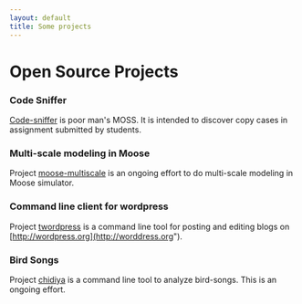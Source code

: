 ```yaml
---
layout: default
title: Some projects
---
```


# Open Source Projects

### Code Sniffer
[Code-sniffer](http://dilawar.github.io/sniffer) is poor man's MOSS. It is
intended to discover copy cases in assignment submitted by students.

### Multi-scale modeling in Moose
Project [moose-multiscale](http://dilawar.github.io/moose-multiscale) is an
ongoing effort to do multi-scale modeling in Moose simulator.

### Command line client for wordpress
Project [twordpress]({{site.url}}/pywordpress) is a command line tool for posting
and editing blogs on [http://wordpress.org](http://worddress.org").

### Bird Songs

Project [chidiya]({{site.url}}/chidiya) is a command line tool to analyze
bird-songs. This is an ongoing effort.
